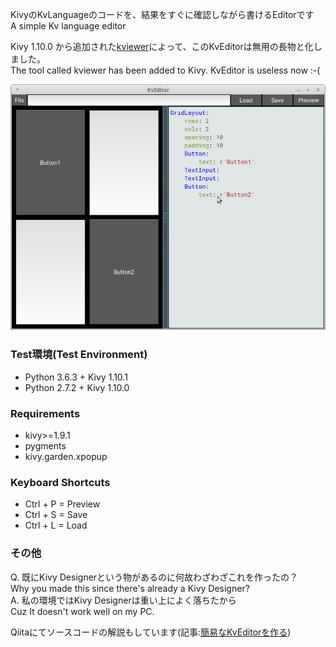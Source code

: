 KivyのKvLanguageのコードを、結果をすぐに確認しながら書けるEditorです  
A simple Kv language editor  

Kivy 1.10.0 から追加された[kviewer](https://github.com/kivy/kivy/blob/master/kivy/tools/kviewer.py)によって、このKvEditorは無用の長物と化しました。  
The tool called kviewer has been added to Kivy. KvEditor is useless now :-(

![screenshot 0001](screenshot.png)

### Test環境(Test Environment)

- Python 3.6.3 + Kivy 1.10.1  
- Python 2.7.2 + Kivy 1.10.0  

### Requirements

- kivy>=1.9.1  
- pygments  
- kivy.garden.xpopup

### Keyboard Shortcuts

- Ctrl + P = Preview
- Ctrl + S = Save
- Ctrl + L = Load

### その他

Q. 既にKivy Designerという物があるのに何故わざわざこれを作ったの？  
Why you made this since there's already a Kivy Designer?  
A. 私の環境ではKivy Designerは重い上によく落ちたから  
Cuz It doesn't work well on my PC.  

Qiitaにてソースコードの解説もしています(記事:[簡易なKvEditorを作る](http://qiita.com/gotta_dive_into_python/items/d903f10d4afe86868def))  
